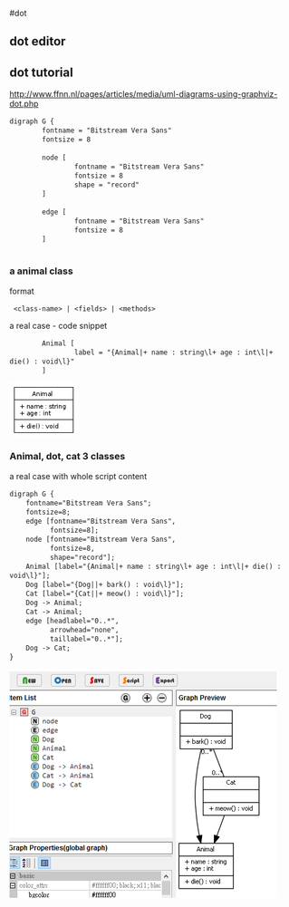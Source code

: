 #dot 

## dot editor 


## dot tutorial
http://www.ffnn.nl/pages/articles/media/uml-diagrams-using-graphviz-dot.php

```
digraph G {
        fontname = "Bitstream Vera Sans"
        fontsize = 8

        node [
                fontname = "Bitstream Vera Sans"
                fontsize = 8
                shape = "record"
        ]

        edge [
                fontname = "Bitstream Vera Sans"
                fontsize = 8
        ]
      
```   

### a animal class

format
```
 <class-name> | <fields> | <methods>
```
a real case - code snippet
```
        Animal [
                label = "{Animal|+ name : string\l+ age : int\l|+ die() : void\l}"
        ]
```

![dot_animalclass](/assets/dot_animalclass.png)


###  Animal, dot, cat 3 classes

a real case with whole script content
```
digraph G {
    fontname="Bitstream Vera Sans";
    fontsize=8;
    edge [fontname="Bitstream Vera Sans", 
          fontsize=8];
    node [fontname="Bitstream Vera Sans", 
          fontsize=8, 
          shape="record"];
    Animal [label="{Animal|+ name : string\l+ age : int\l|+ die() : void\l}"];
    Dog [label="{Dog||+ bark() : void\l}"];
    Cat [label="{Cat||+ meow() : void\l}"];
    Dog -> Animal;
    Cat -> Animal;
    edge [headlabel="0..*", 
          arrowhead="none", 
          taillabel="0..*"];
    Dog -> Cat;
}
```


![dot_animal](/assets/dot_animal_dog_cat.png)